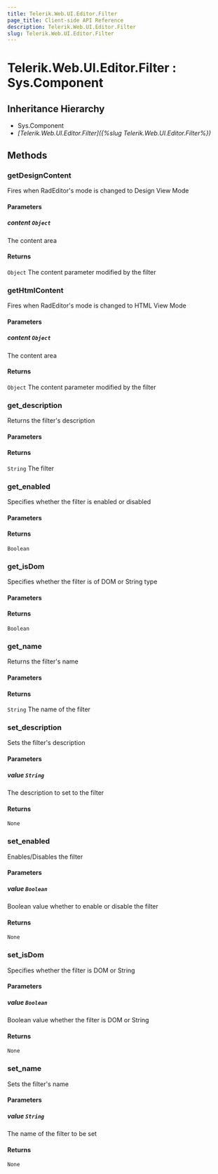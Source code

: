 ```yaml
---
title: Telerik.Web.UI.Editor.Filter
page_title: Client-side API Reference
description: Telerik.Web.UI.Editor.Filter
slug: Telerik.Web.UI.Editor.Filter
---
```


# Telerik.Web.UI.Editor.Filter : Sys.Component 

## Inheritance Hierarchy

* Sys.Component
* *[Telerik.Web.UI.Editor.Filter]({%slug Telerik.Web.UI.Editor.Filter%})*

## Methods

### getDesignContent

Fires when RadEditor's mode is changed to Design View Mode

#### Parameters

##### content `Object`

The content area 

#### Returns

`Object` The content parameter modified by the filter 

### getHtmlContent

Fires when RadEditor's mode is changed to HTML View Mode

#### Parameters

##### content `Object`

The content area

#### Returns

`Object` The content parameter modified by the filter

###  get_description

Returns the filter's description

#### Parameters

#### Returns

`String` The filter

### get_enabled

Specifies whether the filter is enabled or disabled

#### Parameters

#### Returns

`Boolean` 

### get_isDom

Specifies whether the filter is of DOM or String type

#### Parameters

#### Returns

`Boolean` 

### get_name

Returns the filter's name

#### Parameters

#### Returns

`String` The name of the filter

### set_description

Sets the filter's description

#### Parameters

##### value `String`

The description to set to the filter

#### Returns

`None` 

### set_enabled

Enables/Disables the filter

#### Parameters

##### value `Boolean`

Boolean value whether to enable or disable the filter

#### Returns

`None` 

### set_isDom

Specifies whether the filter is DOM or String

#### Parameters

##### value `Boolean`

Boolean value whether the filter is DOM or String

#### Returns

`None` 

### set_name

Sets the filter's name

#### Parameters

##### value `String`

The name of the filter to be set

#### Returns

`None` 


